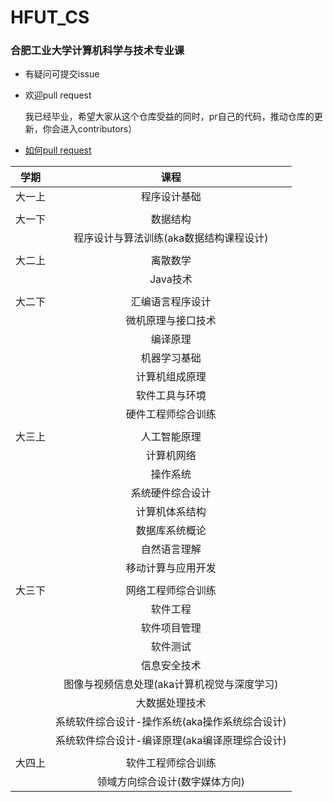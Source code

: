 # HFUT_CS

### 合肥工业大学计算机科学与技术专业课

- 有疑问可提交issue

- 欢迎pull request

  我已经毕业，希望大家从这个仓库受益的同时，pr自己的代码，推动仓库的更新，你会进入contributors）

- [如何pull request](https://www.youtube.com/watch?v=jRLGobWwA3Y)


|  学期  |                      课程                      |
| :----: | :--------------------------------------------: |
| 大一上 |                  程序设计基础                  |
|        |                                                |
| 大一下 |                    数据结构                    |
|        |    程序设计与算法训练(aka数据结构课程设计)     |
|        |                                                |
| 大二上 |                    离散数学                    |
|        |                    Java技术                    |
|        |                                                |
| 大二下 |                汇编语言程序设计                |
|        |               微机原理与接口技术               |
|        |                    编译原理                    |
|        |                  机器学习基础                  |
|        |                 计算机组成原理                 |
|        |                 软件工具与环境                 |
|        |               硬件工程师综合训练               |
|        |                                                |
| 大三上 |                  人工智能原理                  |
|        |                   计算机网络                   |
|        |                    操作系统                    |
|        |                系统硬件综合设计                |
|        |                 计算机体系结构                 |
|        |                 数据库系统概论                 |
|        |                  自然语言理解                  |
|        |               移动计算与应用开发               |
|        |                                                |
| 大三下 |               网络工程师综合训练               |
|        |                    软件工程                    |
|        |                  软件项目管理                  |
|        |                    软件测试                    |
|        |                  信息安全技术                  |
|        |  图像与视频信息处理(aka计算机视觉与深度学习)   |
|        |                 大数据处理技术                 |
|        | 系统软件综合设计-操作系统(aka操作系统综合设计) |
|        | 系统软件综合设计-编译原理(aka编译原理综合设计) |
|        |                                                |
| 大四上 |               软件工程师综合训练               |
|        |         领域方向综合设计(数字媒体方向)         |
